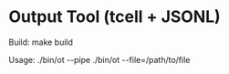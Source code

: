 # Output Tool (tcell + JSONL)

Build:
  make build

Usage:
  ./bin/ot --pipe
  ./bin/ot --file=/path/to/file
